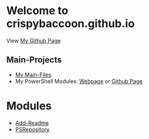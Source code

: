 # Welcome to crispybaccoon.github.io
View [My Github Page][cb.github]

## Main-Projects
* [My Main-Files][mf.github]
* My PowerShell Modules: [Webpage][pm.webp] or [Github Page][pm.github]

# Modules
* [Add-Readme][adr.webp]
* [PSRepository][psr.webp]




[cb.github]: https://github.com/CrispyBaccoon
[mf.github]: https://github.com/CrispyBaccoon/Main-Files
[pm.webp]: https://crispybaccoon.github.io/modules-powershell/
[pm.github]: https://github.com/CrispyBaccoon/modules-powershell/
[adr.webp]: https://crispybaccoon.github.io/modules-powershell/modules/Add-Readme/
[psr.webp]: https://crispybaccoon.github.io/modules-powershell/modules/PSRepository/

